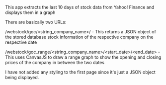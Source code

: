 This app extracts the last 10 days of stock data from Yahoo! Finance and displays them in a graph

There are basically two URLs:

/webstock/goc/<string_company_name>/<date>   -   This returns a JSON object of the stored database stock information of the respective company on the respective date

/webstock/goc_range/<string_company_name>/<start_date>/<end_date>    -    This uses CanvasJS to draw a range graph to show the opening and closing prices of the company in between the two dates

I have not added any styling to the first page since it's just a JSON object being displayed.